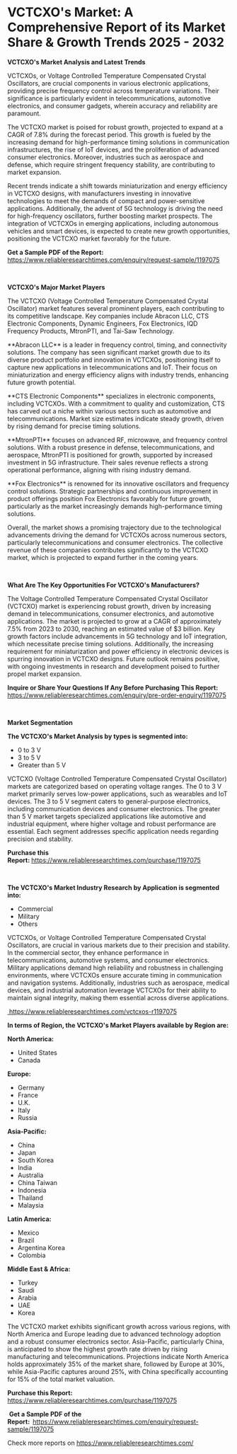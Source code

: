 <p><h1>VCTCXO's Market: A Comprehensive Report of its Market Share & Growth Trends 2025 - 2032</h1></p><p><strong>VCTCXO's Market Analysis and Latest Trends</strong></p>
<p><p>VCTCXOs, or Voltage Controlled Temperature Compensated Crystal Oscillators, are crucial components in various electronic applications, providing precise frequency control across temperature variations. Their significance is particularly evident in telecommunications, automotive electronics, and consumer gadgets, wherein accuracy and reliability are paramount. </p><p>The VCTCXO market is poised for robust growth, projected to expand at a CAGR of 7.8% during the forecast period. This growth is fueled by the increasing demand for high-performance timing solutions in communication infrastructures, the rise of IoT devices, and the proliferation of advanced consumer electronics. Moreover, industries such as aerospace and defense, which require stringent frequency stability, are contributing to market expansion.</p><p>Recent trends indicate a shift towards miniaturization and energy efficiency in VCTCXO designs, with manufacturers investing in innovative technologies to meet the demands of compact and power-sensitive applications. Additionally, the advent of 5G technology is driving the need for high-frequency oscillators, further boosting market prospects. The integration of VCTCXOs in emerging applications, including autonomous vehicles and smart devices, is expected to create new growth opportunities, positioning the VCTCXO market favorably for the future.</p></p>
<p><strong>Get a Sample PDF of the Report:&nbsp;</strong> <a href="https://www.reliableresearchtimes.com/enquiry/request-sample/1197075?utm_campaign=2189&utm_medium=2&utm_source=Github&utm_content=ia&utm_term=13022025&utm_id=vctcxos">https://www.reliableresearchtimes.com/enquiry/request-sample/1197075</a></p>
<p>&nbsp;</p>
<p><strong>VCTCXO's Major Market Players</strong></p>
<p><p>The VCTCXO (Voltage Controlled Temperature Compensated Crystal Oscillator) market features several prominent players, each contributing to its competitive landscape. Key companies include Abracon LLC, CTS Electronic Components, Dynamic Engineers, Fox Electronics, IQD Frequency Products, MtronPTI, and Tai-Saw Technology.</p><p>**Abracon LLC** is a leader in frequency control, timing, and connectivity solutions. The company has seen significant market growth due to its diverse product portfolio and innovation in VCTCXOs, positioning itself to capture new applications in telecommunications and IoT. Their focus on miniaturization and energy efficiency aligns with industry trends, enhancing future growth potential.</p><p>**CTS Electronic Components** specializes in electronic components, including VCTCXOs. With a commitment to quality and customization, CTS has carved out a niche within various sectors such as automotive and telecommunications. Market size estimates indicate steady growth, driven by rising demand for precise timing solutions.</p><p>**MtronPTI** focuses on advanced RF, microwave, and frequency control solutions. With a robust presence in defense, telecommunications, and aerospace, MtronPTI is positioned for growth, supported by increased investment in 5G infrastructure. Their sales revenue reflects a strong operational performance, aligning with rising industry demand.</p><p>**Fox Electronics** is renowned for its innovative oscillators and frequency control solutions. Strategic partnerships and continuous improvement in product offerings position Fox Electronics favorably for future growth, particularly as the market increasingly demands high-performance timing solutions.</p><p>Overall, the market shows a promising trajectory due to the technological advancements driving the demand for VCTCXOs across numerous sectors, particularly telecommunications and consumer electronics. The collective revenue of these companies contributes significantly to the VCTCXO market, which is projected to expand further in the coming years.</p></p>
<p>&nbsp;</p>
<p><strong>What Are The Key Opportunities For VCTCXO's Manufacturers?</strong></p>
<p><p>The Voltage Controlled Temperature Compensated Crystal Oscillator (VCTCXO) market is experiencing robust growth, driven by increasing demand in telecommunications, consumer electronics, and automotive applications. The market is projected to grow at a CAGR of approximately 7.5% from 2023 to 2030, reaching an estimated value of $3 billion. Key growth factors include advancements in 5G technology and IoT integration, which necessitate precise timing solutions. Additionally, the increasing requirement for miniaturization and power efficiency in electronic devices is spurring innovation in VCTCXO designs. Future outlook remains positive, with ongoing investments in research and development poised to further propel market expansion.</p></p>
<p><strong>Inquire or Share Your Questions If Any Before Purchasing This Report:</strong> <a href="https://www.reliableresearchtimes.com/enquiry/pre-order-enquiry/1197075?utm_campaign=2189&utm_medium=2&utm_source=Github&utm_content=ia&utm_term=13022025&utm_id=vctcxos">https://www.reliableresearchtimes.com/enquiry/pre-order-enquiry/1197075</a></p>
<p>&nbsp;</p>
<p><strong>Market Segmentation</strong></p>
<p><strong>The VCTCXO's Market Analysis by types is segmented into:</strong></p>
<p><ul><li>0 to 3 V</li><li>3 to 5 V</li><li>Greater than 5 V</li></ul></p>
<p><p>VCTCXO (Voltage Controlled Temperature Compensated Crystal Oscillator) markets are categorized based on operating voltage ranges. The 0 to 3 V market primarily serves low-power applications, such as wearables and IoT devices. The 3 to 5 V segment caters to general-purpose electronics, including communication devices and consumer electronics. The greater than 5 V market targets specialized applications like automotive and industrial equipment, where higher voltage and robust performance are essential. Each segment addresses specific application needs regarding precision and stability.</p></p>
<p><strong>Purchase this Report:&nbsp;</strong><a href="https://www.reliableresearchtimes.com/purchase/1197075?utm_campaign=2189&utm_medium=2&utm_source=Github&utm_content=ia&utm_term=13022025&utm_id=vctcxos">https://www.reliableresearchtimes.com/purchase/1197075</a></p>
<p>&nbsp;</p>
<p><strong>The VCTCXO's Market Industry Research by Application is segmented into:</strong></p>
<p><ul><li>Commercial</li><li>Military</li><li>Others</li></ul></p>
<p><p>VCTCXOs, or Voltage Controlled Temperature Compensated Crystal Oscillators, are crucial in various markets due to their precision and stability. In the commercial sector, they enhance performance in telecommunications, automotive systems, and consumer electronics. Military applications demand high reliability and robustness in challenging environments, where VCTCXOs ensure accurate timing in communication and navigation systems. Additionally, industries such as aerospace, medical devices, and industrial automation leverage VCTCXOs for their ability to maintain signal integrity, making them essential across diverse applications.</p></p>
<p><a href="https://www.reliableresearchtimes.com/vctcxos-r1197075?utm_campaign=2189&utm_medium=2&utm_source=Github&utm_content=ia&utm_term=13022025&utm_id=vctcxos">&nbsp;https://www.reliableresearchtimes.com/vctcxos-r1197075</a></p>
<p><strong>In terms of Region, the VCTCXO's Market Players available by Region are:</strong></p>
<p>
    <p> <strong> North America: </strong>
        <ul>
            <li>United States</li>
            <li>Canada</li>
        </ul>
        </p> 
    <p> <strong> Europe: </strong>
        <ul>
            <li>Germany</li>
            <li>France</li>
            <li>U.K.</li>
            <li>Italy</li>
            <li>Russia</li>
        </ul>
        </p> 
    <p> <strong> Asia-Pacific: </strong>
        <ul>
            <li>China</li>
            <li>Japan</li>
            <li>South Korea</li>
            <li>India</li>
            <li>Australia</li>
            <li>China Taiwan</li>
            <li>Indonesia</li>
            <li>Thailand</li>
            <li>Malaysia</li>
        </ul>
        </p> 
    <p> <strong> Latin America: </strong>
        <ul>
            <li>Mexico</li>
            <li>Brazil</li>
            <li>Argentina Korea</li>
            <li>Colombia</li>
        </ul>
        </p> 
    <p> <strong> Middle East & Africa: </strong>
        <ul>
            <li>Turkey</li>
            <li>Saudi</li>
            <li>Arabia</li>
            <li>UAE</li>
            <li>Korea</li>
        </ul>
    </p>
    </p>
<p><p>The VCTCXO market exhibits significant growth across various regions, with North America and Europe leading due to advanced technology adoption and a robust consumer electronics sector. Asia-Pacific, particularly China, is anticipated to show the highest growth rate driven by rising manufacturing and telecommunications. Projections indicate North America holds approximately 35% of the market share, followed by Europe at 30%, while Asia-Pacific captures around 25%, with China specifically accounting for 15% of the total market valuation.</p></p>
<p><strong>Purchase this Report: </strong><a href="https://www.reliableresearchtimes.com/purchase/1197075?utm_campaign=2189&utm_medium=2&utm_source=Github&utm_content=ia&utm_term=13022025&utm_id=vctcxos">https://www.reliableresearchtimes.com/purchase/1197075</a></p>
<p>&nbsp;<strong>Get a Sample PDF of the Report:&nbsp;&nbsp;</strong><a href="https://www.reliableresearchtimes.com/enquiry/request-sample/1197075?utm_campaign=2189&utm_medium=2&utm_source=Github&utm_content=ia&utm_term=13022025&utm_id=vctcxos">https://www.reliableresearchtimes.com/enquiry/request-sample/1197075</a></p>
<p><strong></strong></p>
<p>Check more reports on <a href="https://www.reliableresearchtimes.com/?utm_campaign=2189&utm_medium=2&utm_source=Github&utm_content=ia&utm_term=13022025&utm_id=vctcxos">https://www.reliableresearchtimes.com/</a></p>